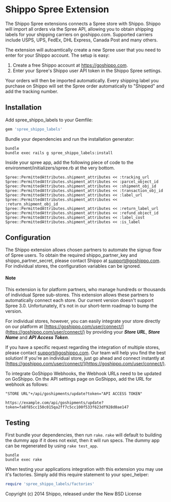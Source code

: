 Shippo Spree Extension
=================

The Shippo Spree extensions connects a Spree store with Shippo. Shippo will import all orders via the Spree API, allowing you to obtain shipping labels for your shipping carriers on goshippo.com. Supported carriers include USPS, UPS, FedEx, DHL Express, Canada Post and many others. 

The extension will autoamtically create a new Spree user that you need to enter for your Shippo account. The setup is easy:

1. Create a free Shippo account at https://goshippo.com.
2. Enter your Spree's Shippo user API token in the Shippo Spree settings.

Your orders will then be imported automatically. Every shipping label you purchase on Shippo will set the Spree order automatically to "Shipped" and add the tracking number.

Installation
------------

Add spree_shippo_labels to your Gemfile:

```ruby
gem 'spree_shippo_labels'
```

Bundle your dependencies and run the installation generator:

```shell
bundle
bundle exec rails g spree_shippo_labels:install
```

Inside your spree app, add the following piece of code to the environment/initializers/spree.rb at the very bottom. 

```
Spree::PermittedAttributes.shipment_attributes << :tracking_url
Spree::PermittedAttributes.shipment_attributes << :parcel_object_id
Spree::PermittedAttributes.shipment_attributes << :shipment_obj_id
Spree::PermittedAttributes.shipment_attributes << :transaction_obj_id
Spree::PermittedAttributes.shipment_attributes << :label_url
Spree::PermittedAttributes.shipment_attributes << :return_shipment_obj_id
Spree::PermittedAttributes.shipment_attributes << :return_label_url
Spree::PermittedAttributes.shipment_attributes << :refund_object_id
Spree::PermittedAttributes.shipment_attributes << :label_cost
Spree::PermittedAttributes.shipment_attributes << :is_label
```

Configuration
------------

The Shippo extension allows chosen partners to automate the signup flow of Spree users. To obtain the required shippo_partner_key and shippo_partner_secret, please contact Shippo at support@goshippo.com. For individual stores, the configuration variables can be ignored.

#### Note
This extension is for platform partners, who manage hundreds or thousands of individual Spree sub-stores. This extension allows these partners to automatically connect each store. Our current version doesn't support Spree 3.0. Unfortunately, it's not in our short-term roadmap to bump the version.

For individual stores, however, you can easily integrate your store directly on our platform at [https://goshippo.com/user/connect/](https://goshippo.com/user/connect/) by providing your ***Store URL***, ***Store Name*** and ***API Access Token***. 

If you have a specific request regarding the integration of multiple stores, please contact support@goshippo.com. Our team will help you find the best solution! If you're an individual store, just go ahead and connect instantly at [https://goshippo.com/user/connect/](https://goshippo.com/user/connect/).

To integrate GoShippo Webhooks, the Webhook URLs need to be updated on GoShippo. On the API settings page on GoShippo, add the URL for webhook as follows:

```
"STORE URL"+/api/goshipments/update?token="API ACCESS TOKEN"

https://example.com/api/goshipments/update?token=fa8f85cc150c015qa2ff7c5cc100f533f623df928d0ae147

```


Testing
-------

First bundle your dependencies, then run `rake`. `rake` will default to building the dummy app if it does not exist, then it will run specs. The dummy app can be regenerated by using `rake test_app`.

```shell
bundle
bundle exec rake
```

When testing your applications integration with this extension you may use it's factories.
Simply add this require statement to your spec_helper:

```ruby
require 'spree_shippo_labels/factories'
```

Copyright (c) 2014 Shippo, released under the New BSD License
